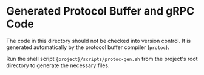 # Generated Protocol Buffer and gRPC Code

The code in this directory should not be checked into version control. It
is generated automatically by the protocol buffer compiler (`protoc`).

Run the shell script `{project}/scripts/protoc-gen.sh` from the project's
root directory to generate the necessary files.
